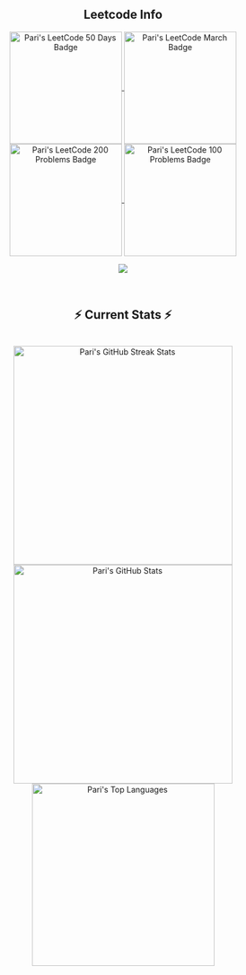 <div align="center"> 
  <h2 align="center">Leetcode Info</h2>  
  <p align="center">
    <a href="https://leetcode.com/u/parix__/" target="_blank">
      <img align="center" src="https://leetcode.com/static/images/badges/dcc-2023-50.png" alt="Pari's LeetCode 50 Days Badge" height="200" width="200" />
    </a>
    <a href="https://leetcode.com/u/parix__/" target="_blank">
      <img align="center" src="https://leetcode.com/static/images/badges/2024/gif/2024-03.gif" alt="Pari's LeetCode March Badge" height="200" width="200" />
    </a>
    <a href="https://leetcode.com/u/parix__/" target="_blank">
      <img align="center" src="https://assets.leetcode.com/static_assets/marketing/2024-200.gif" alt="Pari's LeetCode 200 Problems Badge" height="200" width="200" />
    </a>
    <a href="https://leetcode.com/u/parix__/" target="_blank">
      <img align="center" src="https://assets.leetcode.com/static_assets/marketing/2024-100.gif" alt="Pari's LeetCode 100 Problems Badge" height="200" width="200" />
    </a>
  </p>

  <p align="center">
    <img align="top" flex-grow="1" src="https://leetcard.jacoblin.cool/parix__?theme=dark&font=Ubuntu%20Condensed&ext=contest" />
  </p>

  <br/>
  <h2 align="center">⚡ Current Stats ⚡</h2>
  <br>
  <div align="center">
    <a href="https://github.com/Pari2226" target="_blank">
      <img width="390" src="https://streak-stats.demolab.com/?user=Pari2226&count_private=true&theme=react&border_radius=10" alt="Pari's GitHub Streak Stats"/>
    </a>
    <a href="https://github.com/Pari2226" target="_blank">
      <img width="390" src="https://github-readme-stats.vercel.app/api?username=Pari2226&show_icons=true&theme=react&rank_icon=github&border_radius=10" alt="Pari's GitHub Stats" />
    </a>
    <a href="https://github.com/Pari2226" target="_blank">
      <img width="325" align="center" src="https://github-readme-stats.vercel.app/api/top-langs/?username=Pari2226&hide=HTML&langs_count=8&layout=compact&theme=react&border_radius=10&size_weight=0.5&count_weight=0.5&exclude_repo=github-readme-stats" alt="Pari's Top Languages" />
    </a>
  </div>

  <br/><br/>
</div>
